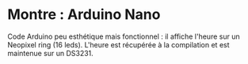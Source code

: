 # Montre : Arduino Nano

  Code Arduino peu esthétique mais fonctionnel : il affiche l'heure sur un Neopixel ring (16 leds).
L'heure est récupérée à la compilation et est maintenue sur un DS3231.

